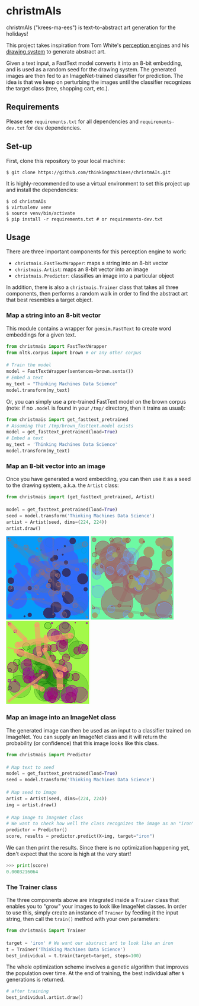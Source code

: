 # christmAIs

christmAIs ("krees-ma-ees") is text-to-abstract art generation for the holidays!

This project takes inspiration from Tom White's [perception
engines](https://medium.com/artists-and-machine-intelligence/perception-engines-8a46bc598d57)
and his [drawing system](https://github.com/dribnet/dopes) to generate abstract
art. 

Given a text input, a FastText model converts it into an 8-bit embedding, and
is used as a random seed for the drawing system. The generated images are then
fed to an ImageNet-trained classifier for prediction. The idea is that we keep
on perturbing the images until the classifier recognizes the target class
(tree, shopping cart, etc.).

## Requirements

Please see `requirements.txt` for all dependencies and `requirements-dev.txt` for dev dependencies.

## Set-up

First, clone this repository to your local machine:

```shell
$ git clone https://github.com/thinkingmachines/christmAIs.git
```

It is highly-recommended to use a virtual environment to set this project up
and install the dependencies:

```shell
$ cd christmAIs 
$ virtualenv venv
$ source venv/bin/activate
$ pip install -r requirements.txt # or requirements-dev.txt
```

## Usage

There are three important components for this perception engine to work:
- `christmais.FastTextWrapper`: maps a string into an 8-bit vector
- `christmais.Artist`: maps an 8-bit vector into an image
- `christmais.Predictor`: classifies an image into a particular object

In addition, there is also a `christmais.Trainer` class that takes all three
components, then performs a random walk in order to find the abstract art that
best resembles a target object.

### Map a string into an 8-bit vector

This module contains a wrapper for `gensim.FastText` to create word embeddings
for a given text.

```python
from christmais import FastTextWrapper
from nltk.corpus import brown # or any other corpus

# Train the model
model = FastTextWrapper(sentences=brown.sents())
# Embed a text
my_text = "Thinking Machines Data Science"
model.transform(my_text)
```

Or, you can simply use a pre-trained FastText model on the brown corpus (note:
if no `.model` is found in your `/tmp/` directory, then it trains as usual):

```python
from christmais import get_fasttext_pretrained
# Assuming that /tmp/brown_fasttext.model exists
model = get_fasttext_pretrained(load=True)
# Embed a text
my_text = 'Thinking Machines Data Science'
model.transform(my_text)
```

### Map an 8-bit vector into an image

Once you have generated a word embedding, you can then use it as a seed to the
drawing system, a.k.a. the `Artist` class:

```python
from christmais import (get_fasttext_pretrained, Artist)

model = get_fasttext_pretrained(load=True)
seed = model.transform('Thinking Machines Data Science')
artist = Artist(seed, dims=(224, 224)) 
artist.draw()
```

![](assets/artist1.png)
![](assets/artist2.png)
![](assets/artist3.png)

### Map an image into an ImageNet class

The generated image can then be used as an input to a classifier trained on ImageNet.
You can supply an ImageNet class and it will return the probability (or confidence)
that this image looks like this class.

```python
from christmais import Predictor

# Map text to seed
model = get_fasttext_pretrained(load=True)
seed = model.transform('Thinking Machines Data Science')

# Map seed to image
artist = Artist(seed, dims=(224, 224)) 
img = artist.draw()

# Map image to ImageNet class
# We want to check how well the class recognizes the image as an "iron"
predictor = Predictor()
score, results = predictor.predict(X=img, target="iron")
```

We can then print the results. Since there is no optimization happening yet,
don't expect that the score is high at the very start!

```python
>>> print(score)
0.0003216064
```

### The Trainer class

The three components above are integrated inside a `Trainer` class that enables
you to "grow" your images to look like ImageNet classes. In order to use this,
simply create an instance of `Trainer` by feeding it the input string, then
call the `train()` method with your own parameters:

```python
from christmais import Trainer

target = 'iron' # We want our abstract art to look like an iron
t = Trainer('Thinking Machines Data Science')
best_individual = t.train(target=target, steps=100)
```

The whole optimization scheme involves a genetic algorithm that improves the
population over time. At the end of training, the best individual after `N`
generations is returned.

```python
# after training
best_individual.artist.draw()
```
